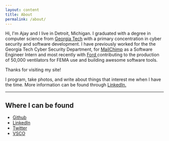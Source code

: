 ```yaml
---
layout: content
title: About
permalink: /about/
---
```

Hi, I'm Ajay and I live in Detroit, Michigan. I graduated with a degree in computer science from <a href="http://www.gatech.edu/"> Georgia Tech</a> with a primary concentration in cyber security and software development. I have previously worked for the the Georgia Tech Cyber Security Department, for <a href="http://www.mailchimp.com/"> MailChimp</a> as a Software Engineer Intern and most recently with <a href="https://corporate.ford.com/articles/products/ford-producing-ventilators-for-coronavirus-patients.html"> Ford </a>contributing to the production of 50,000 ventilators for FEMA use and building awesome software tools.

Thanks for visiting my site!

I program, take photos, and write about things that interest me when I have the time. More information can be found through <a href="https://www.linkedin.com/in/singhajaydeep/" data-network="LinkedIn" data-proofer-ignore>LinkedIn.</a>

----

## Where I can be found

- [Github](https://github.com/ajaydeepsingh/)
- [LinkedIn](https://www.linkedin.com/in/singhajaydeep/)
- [Twitter](https://twitter.com/aj_ysingh)
- [VSCO](https://vsco.co/ajaysingh/gallery)

